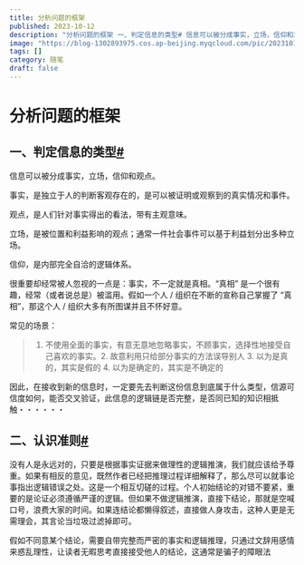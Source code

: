 ```yaml
---
title: 分析问题的框架
published: 2023-10-12
description: "分析问题的框架 一、判定信息的类型# 信息可以被分成事实，立场，信仰和观点。 事实，是独立于人的判断客观存在的，是可以被证明或观察到的真实情况和事件。 观点，是人们针对事实得出的看法，带有主观意味。 立场，是被位置和利益影响的观点；通常一件社会事件可以基于利益划分出多种立场。 信仰，是内部完全自洽的"
image: "https://blog-1302893975.cos.ap-beijing.myqcloud.com/pic/202310122048656.png"
tags: []
category: 随笔
draft: false
---
```


# ****分析问题的框架****

## **一、判定信息的类型[#](https://www.lapis.cafe/fen-xi-wen-ti-de-kuang-jia-fca56f5713794e2aa815b304e3f6d959md#%E4%B8%80%E5%88%A4%E5%AE%9A%E4%BF%A1%E6%81%AF%E7%9A%84%E7%B1%BB%E5%9E%8B)**

信息可以被分成事实，立场，信仰和观点。

事实，是独立于人的判断客观存在的，是可以被证明或观察到的真实情况和事件。

观点，是人们针对事实得出的看法，带有主观意味。

立场，是被位置和利益影响的观点；通常一件社会事件可以基于利益划分出多种立场。

信仰，是内部完全自洽的逻辑体系。

很重要却经常被人忽视的一点是：事实，不一定就是真相。“真相” 是一个很有趣，经常（或者说总是）被滥用。假如一个人 / 组织在不断的宣称自己掌握了 “真相”，那这个人 / 组织大多有所图谋并且不怀好意。

常见的场景：

> 1. 不使用全面的事实，有意无意地忽略事实，不顾事实，选择性地接受自己喜欢的事实。2. 故意利用只给部分事实的方法误导别人 3. 以为是真的，其实是假的 4. 以为是确定的，其实是不确定的
> 

因此，在接收到新的信息时，一定要先去判断这份信息到底属于什么类型，信源可信度如何，能否交叉验证，此信息的逻辑链是否完整，是否同已知的知识相抵触・・・・・・

## **二、认识准则[#](https://www.lapis.cafe/fen-xi-wen-ti-de-kuang-jia-fca56f5713794e2aa815b304e3f6d959md#%E4%BA%8C%E8%AE%A4%E8%AF%86%E5%87%86%E5%88%99)**

没有人是永远对的，只要是根据事实证据来做理性的逻辑推演，我们就应该给予尊重。如果有相反的意见，既然作者已经把推理过程详细解释了，那么尽可以就事论事指出逻辑错误之处。这是一个相互切磋的过程。个人初始结论的对错不要紧，重要的是论证必须遵循严谨的逻辑。但如果不做逻辑推演，直接下结论，那就是空喊口号，浪费大家的时间。如果连结论都懒得叙述，直接做人身攻击，这种人更是无需理会，其言论当垃圾过滤掉即可。

假如不同意某个结论，需要自带完整而严密的事实和逻辑推理，只通过文辞用感情来惑乱理性，让读者无暇思考直接接受他人的结论，这通常是骗子的障眼法
